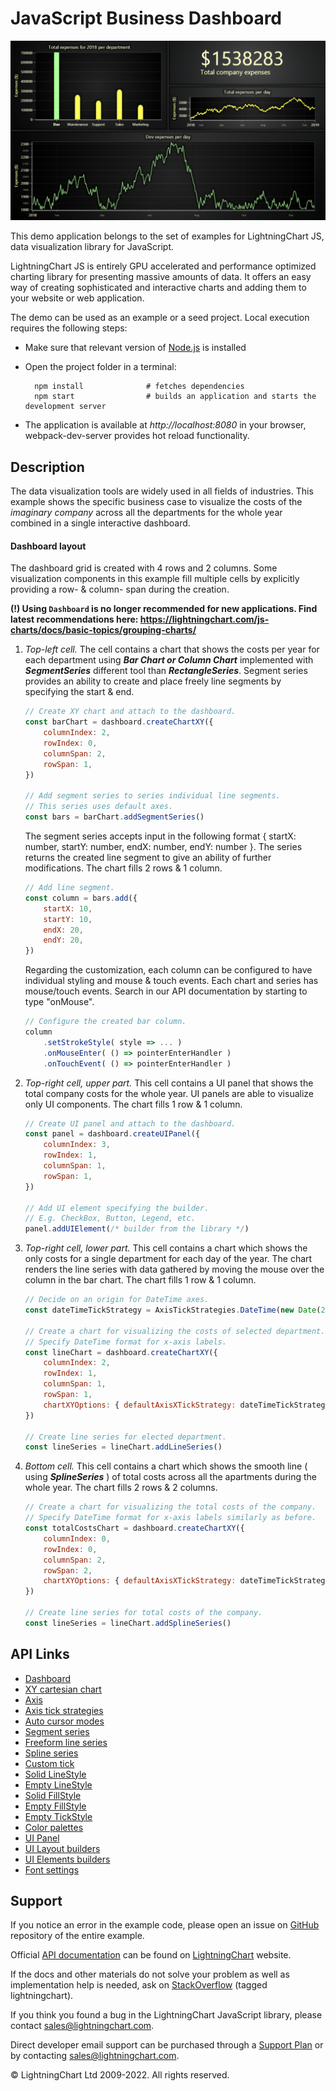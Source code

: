 # JavaScript Business Dashboard

![JavaScript Business Dashboard](dashboardBusiness-darkGold.png)

This demo application belongs to the set of examples for LightningChart JS, data visualization library for JavaScript.

LightningChart JS is entirely GPU accelerated and performance optimized charting library for presenting massive amounts of data. It offers an easy way of creating sophisticated and interactive charts and adding them to your website or web application.

The demo can be used as an example or a seed project. Local execution requires the following steps:

-   Make sure that relevant version of [Node.js](https://nodejs.org/en/download/) is installed
-   Open the project folder in a terminal:

          npm install              # fetches dependencies
          npm start                # builds an application and starts the development server

-   The application is available at _http://localhost:8080_ in your browser, webpack-dev-server provides hot reload functionality.


## Description

The data visualization tools are widely used in all fields of industries. This example shows the specific business case to visualize the costs of the _imaginary company_ across all the departments for the whole year combined in a single interactive dashboard.

#### Dashboard layout

The dashboard grid is created with 4 rows and 2 columns. Some visualization components in this example fill multiple cells by explicitly providing a row- & column- span during the creation.

**(!) Using `Dashboard` is no longer recommended for new applications. Find latest recommendations here: https://lightningchart.com/js-charts/docs/basic-topics/grouping-charts/**

1. _Top-left cell._ The cell contains a chart that shows the costs per year for each department using **_Bar Chart or Column Chart_** implemented with **_SegmentSeries_** different tool than **_RectangleSeries_**. Segment series provides an ability to create and place freely line segments by specifying the start & end.

    ```javascript
    // Create XY chart and attach to the dashboard.
    const barChart = dashboard.createChartXY({
        columnIndex: 2,
        rowIndex: 0,
        columnSpan: 2,
        rowSpan: 1,
    })

    // Add segment series to series individual line segments.
    // This series uses default axes.
    const bars = barChart.addSegmentSeries()
    ```

    The segment series accepts input in the following format { startX: number, startY: number, endX: number, endY: number }. The series returns the created line segment to give an ability of further modifications. The chart fills 2 rows & 1 column.

    ```javascript
    // Add line segment.
    const column = bars.add({
        startX: 10,
        startY: 10,
        endX: 20,
        endY: 20,
    })
    ```

    Regarding the customization, each column can be configured to have individual styling and mouse & touch events. Each chart and series has mouse/touch events. Search in our API documentation by starting to type "onMouse".

    ```javascript
    // Configure the created bar column.
    column
        .setStrokeStyle( style => ... )
        .onMouseEnter( () => pointerEnterHandler )
        .onTouchEvent( () => pointerEnterHandler )
    ```

2. _Top-right cell, upper part._ This cell contains a UI panel that shows the total company costs for the whole year. UI panels are able to visualize only UI components. The chart fills 1 row & 1 column.

    ```javascript
    // Create UI panel and attach to the dashboard.
    const panel = dashboard.createUIPanel({
        columnIndex: 3,
        rowIndex: 1,
        columnSpan: 1,
        rowSpan: 1,
    })

    // Add UI element specifying the builder.
    // E.g. CheckBox, Button, Legend, etc.
    panel.addUIElement(/* builder from the library */)
    ```

3. _Top-right cell, lower part._ This cell contains a chart which shows the only costs for a single department for each day of the year. The chart renders the line series with data gathered by moving the mouse over the column in the bar chart. The chart fills 1 row & 1 column.

    ```javascript
    // Decide on an origin for DateTime axes.
    const dateTimeTickStrategy = AxisTickStrategies.DateTime(new Date(2018, 0, 1))

    // Create a chart for visualizing the costs of selected department.
    // Specify DateTime format for x-axis labels.
    const lineChart = dashboard.createChartXY({
        columnIndex: 2,
        rowIndex: 1,
        columnSpan: 1,
        rowSpan: 1,
        chartXYOptions: { defaultAxisXTickStrategy: dateTimeTickStrategy },
    })

    // Create line series for elected department.
    const lineSeries = lineChart.addLineSeries()
    ```

4. _Bottom cell._ This cell contains a chart which shows the smooth line ( using **_SplineSeries_** ) of total costs across all the apartments during the whole year. The chart fills 2 rows & 2 columns.

    ```javascript
    // Create a chart for visualizing the total costs of the company.
    // Specify DateTime format for x-axis labels similarly as before.
    const totalCostsChart = dashboard.createChartXY({
        columnIndex: 0,
        rowIndex: 0,
        columnSpan: 2,
        rowSpan: 2,
        chartXYOptions: { defaultAxisXTickStrategy: dateTimeTickStrategy },
    })

    // Create line series for total costs of the company.
    const lineSeries = lineChart.addSplineSeries()
    ```


## API Links

* [Dashboard]
* [XY cartesian chart]
* [Axis]
* [Axis tick strategies]
* [Auto cursor modes]
* [Segment series]
* [Freeform line series]
* [Spline series]
* [Custom tick]
* [Solid LineStyle]
* [Empty LineStyle]
* [Solid FillStyle]
* [Empty FillStyle]
* [Empty TickStyle]
* [Color palettes]
* [UI Panel]
* [UI Layout builders]
* [UI Elements builders]
* [Font settings]


## Support

If you notice an error in the example code, please open an issue on [GitHub][0] repository of the entire example.

Official [API documentation][1] can be found on [LightningChart][2] website.

If the docs and other materials do not solve your problem as well as implementation help is needed, ask on [StackOverflow][3] (tagged lightningchart).

If you think you found a bug in the LightningChart JavaScript library, please contact sales@lightningchart.com.

Direct developer email support can be purchased through a [Support Plan][4] or by contacting sales@lightningchart.com.

[0]: https://github.com/Arction/
[1]: https://lightningchart.com/lightningchart-js-api-documentation/
[2]: https://lightningchart.com
[3]: https://stackoverflow.com/questions/tagged/lightningchart
[4]: https://lightningchart.com/support-services/

© LightningChart Ltd 2009-2022. All rights reserved.


[Dashboard]: https://lightningchart.com/js-charts/api-documentation/v6.0.0/classes/Dashboard.html
[XY cartesian chart]: https://lightningchart.com/js-charts/api-documentation/v6.0.0/classes/ChartXY.html
[Axis]: https://lightningchart.com/js-charts/api-documentation/v6.0.0/classes/Axis.html
[Axis tick strategies]: https://lightningchart.com/js-charts/api-documentation/v6.0.0/variables/AxisTickStrategies.html
[Auto cursor modes]: https://lightningchart.com/js-charts/api-documentation/v6.0.0/enums/AutoCursorModes.html
[Segment series]: https://lightningchart.com/js-charts/api-documentation/v6.0.0/classes/SegmentSeries.html
[Freeform line series]: https://lightningchart.com/js-charts/api-documentation/v6.0.0/classes/LineSeries.html
[Spline series]: https://lightningchart.com/js-charts/api-documentation/v6.0.0/classes/SplineSeries.html
[Custom tick]: https://lightningchart.com/js-charts/api-documentation/v6.0.0/classes/CustomTick.html
[Solid LineStyle]: https://lightningchart.com/js-charts/api-documentation/v6.0.0/classes/SolidLine.html
[Empty LineStyle]: https://lightningchart.com/js-charts/api-documentation/v6.0.0/variables/emptyLine.html
[Solid FillStyle]: https://lightningchart.com/js-charts/api-documentation/v6.0.0/classes/SolidFill.html
[Empty FillStyle]: https://lightningchart.com/js-charts/api-documentation/v6.0.0/variables/emptyFill-1.html
[Empty TickStyle]: https://lightningchart.com/js-charts/api-documentation/v6.0.0/variables/emptyTick.html
[Color palettes]: https://lightningchart.com/js-charts/api-documentation/v6.0.0/variables/ColorPalettes.html
[UI Panel]: https://lightningchart.com/js-charts/api-documentation/v6.0.0/classes/UIPanel.html
[UI Layout builders]: https://lightningchart.com/js-charts/api-documentation/v6.0.0/variables/UILayoutBuilders.html
[UI Elements builders]: https://lightningchart.com/js-charts/api-documentation/v6.0.0/variables/UIElementBuilders.html
[Font settings]: https://lightningchart.com/js-charts/api-documentation/v6.0.0/classes/FontSettings.html

